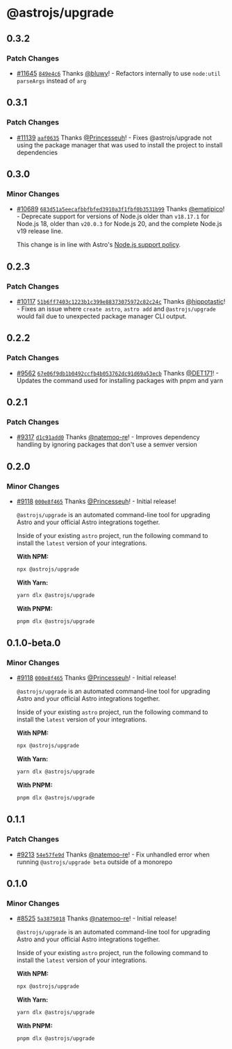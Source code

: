 # @astrojs/upgrade

## 0.3.2

### Patch Changes

- [#11645](https://github.com/withastro/astro/pull/11645) [`849e4c6`](https://github.com/withastro/astro/commit/849e4c6c23e61f7fa59f583419048b998bef2475) Thanks [@bluwy](https://github.com/bluwy)! - Refactors internally to use `node:util` `parseArgs` instead of `arg`

## 0.3.1

### Patch Changes

- [#11139](https://github.com/withastro/astro/pull/11139) [`aaf0635`](https://github.com/withastro/astro/commit/aaf0635cc0fb7e9f892c710ec6ff3b16d3f90ab4) Thanks [@Princesseuh](https://github.com/Princesseuh)! - Fixes @astrojs/upgrade not using the package manager that was used to install the project to install dependencies

## 0.3.0

### Minor Changes

- [#10689](https://github.com/withastro/astro/pull/10689) [`683d51a5eecafbbfbfed3910a3f1fbf0b3531b99`](https://github.com/withastro/astro/commit/683d51a5eecafbbfbfed3910a3f1fbf0b3531b99) Thanks [@ematipico](https://github.com/ematipico)! - Deprecate support for versions of Node.js older than `v18.17.1` for Node.js 18, older than `v20.0.3` for Node.js 20, and the complete Node.js v19 release line.

  This change is in line with Astro's [Node.js support policy](https://docs.astro.build/en/upgrade-astro/#support).

## 0.2.3

### Patch Changes

- [#10117](https://github.com/withastro/astro/pull/10117) [`51b6ff7403c1223b1c399e88373075972c82c24c`](https://github.com/withastro/astro/commit/51b6ff7403c1223b1c399e88373075972c82c24c) Thanks [@hippotastic](https://github.com/hippotastic)! - Fixes an issue where `create astro`, `astro add` and `@astrojs/upgrade` would fail due to unexpected package manager CLI output.

## 0.2.2

### Patch Changes

- [#9562](https://github.com/withastro/astro/pull/9562) [`67e06f9db1b0492ccfb4b053762dc91d69a53ecb`](https://github.com/withastro/astro/commit/67e06f9db1b0492ccfb4b053762dc91d69a53ecb) Thanks [@DET171](https://github.com/DET171)! - Updates the command used for installing packages with pnpm and yarn

## 0.2.1

### Patch Changes

- [#9317](https://github.com/withastro/astro/pull/9317) [`d1c91add0`](https://github.com/withastro/astro/commit/d1c91add074c2e08056f01df5a6043c9716b7e1f) Thanks [@natemoo-re](https://github.com/natemoo-re)! - Improves dependency handling by ignoring packages that don't use a semver version

## 0.2.0

### Minor Changes

- [#9118](https://github.com/withastro/astro/pull/9118) [`000e8f465`](https://github.com/withastro/astro/commit/000e8f4654cae9982e21e0a858366c4844139db6) Thanks [@Princesseuh](https://github.com/Princesseuh)! - Initial release!

  `@astrojs/upgrade` is an automated command-line tool for upgrading Astro and your official Astro integrations together.

  Inside of your existing `astro` project, run the following command to install the `latest` version of your integrations.

  **With NPM:**

  ```bash
  npx @astrojs/upgrade
  ```

  **With Yarn:**

  ```bash
  yarn dlx @astrojs/upgrade
  ```

  **With PNPM:**

  ```bash
  pnpm dlx @astrojs/upgrade
  ```

## 0.1.0-beta.0

### Minor Changes

- [#9118](https://github.com/withastro/astro/pull/9118) [`000e8f465`](https://github.com/withastro/astro/commit/000e8f4654cae9982e21e0a858366c4844139db6) Thanks [@Princesseuh](https://github.com/Princesseuh)! - Initial release!

  `@astrojs/upgrade` is an automated command-line tool for upgrading Astro and your official Astro integrations together.

  Inside of your existing `astro` project, run the following command to install the `latest` version of your integrations.

  **With NPM:**

  ```bash
  npx @astrojs/upgrade
  ```

  **With Yarn:**

  ```bash
  yarn dlx @astrojs/upgrade
  ```

  **With PNPM:**

  ```bash
  pnpm dlx @astrojs/upgrade
  ```

## 0.1.1

### Patch Changes

- [#9213](https://github.com/withastro/astro/pull/9213) [`54e57fe9d`](https://github.com/withastro/astro/commit/54e57fe9d7600c888fc7b0bc3f5dbca5543f36cd) Thanks [@natemoo-re](https://github.com/natemoo-re)! - Fix unhandled error when running `@astrojs/upgrade beta` outside of a monorepo

## 0.1.0

### Minor Changes

- [#8525](https://github.com/withastro/astro/pull/8525) [`5a3875018`](https://github.com/withastro/astro/commit/5a38750188d1af30ea5277cea70f454c363b5062) Thanks [@natemoo-re](https://github.com/natemoo-re)! - Initial release!

  `@astrojs/upgrade` is an automated command-line tool for upgrading Astro and your official Astro integrations together.

  Inside of your existing `astro` project, run the following command to install the `latest` version of your integrations.

  **With NPM:**

  ```bash
  npx @astrojs/upgrade
  ```

  **With Yarn:**

  ```bash
  yarn dlx @astrojs/upgrade
  ```

  **With PNPM:**

  ```bash
  pnpm dlx @astrojs/upgrade
  ```
